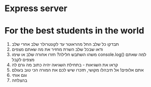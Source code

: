 # Express server

# For the best students in the world

1. תבדקו כל שלב החל מהראוטר עד לקונטרולר שלב אחרי שלב
2. ודאו שבכל שלב השרת מחזיר את מה שאתם מצפים
3. משהו השתבש חלילה? חזרו אחורה שלב או שימו console.log() למה שאתם מצפים לקבל
4. קראו את השגיאות - בתחילת השגיאה יהיה כתוב מה גרם לה
5. אתם אלופים! אל תיבהלו מקושי, תזכרו שיש לכם את המורה הכי טוב בעולם
6. וגם אותי
7. בהצלחה
